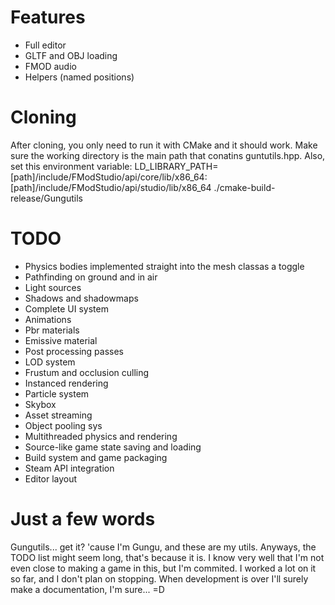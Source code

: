 # Features
- Full editor
- GLTF and OBJ loading
- FMOD audio
- Helpers (named positions)

# Cloning
After cloning, you only need to run it with CMake and it should work. Make sure the working directory is the main path that conatins guntutils.hpp. Also, set this environment variable: LD_LIBRARY_PATH=[path]/include/FModStudio/api/core/lib/x86_64:[path]/include/FModStudio/api/studio/lib/x86_64 ./cmake-build-release/Gungutils

# TODO
- Physics bodies implemented straight into the mesh classas a toggle
- Pathfinding on ground and in air
- Light sources
- Shadows and shadowmaps
- Complete UI system
- Animations
- Pbr materials
- Emissive material
- Post processing passes
- LOD system
- Frustum and occlusion culling
- Instanced rendering
- Particle system
- Skybox
- Asset streaming
- Object pooling sys
- Multithreaded physics and rendering
- Source-like game state saving and loading
- Build system and game packaging
- Steam API integration
- Editor layout

# Just a few words
Gungutils... get it? 'cause I'm Gungu, and these are my utils. Anyways, the TODO list might seem long, that's because it is. I know very well that I'm not even close to making a game in this, but I'm commited. I worked a lot on it so far, and I don't plan on stopping. When development is over I'll surely make a documentation, I'm sure... =D
